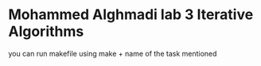 # Mohammed Alghmadi lab 3 Iterative Algorithms
you can run makefile using make + name of the task mentioned 
